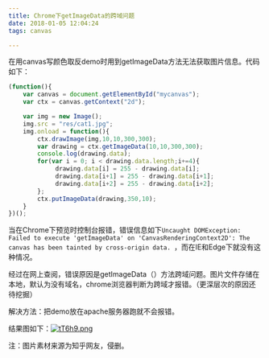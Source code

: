 ```yaml
---
title: Chrome下getImageData的跨域问题
date: 2018-01-05 12:04:24
tags: canvas

---
```


在用canvas写颜色取反demo时用到getImageData方法无法获取图片信息。代码如下：

```javascript
(function(){
    var canvas = document.getElementById("mycanvas");
    var ctx = canvas.getContext("2d");

    var img = new Image();
    img.src = "res/cat1.jpg";
    img.onload = function(){
        ctx.drawImage(img,10,10,300,300);
        var drawing = ctx.getImageData(10,10,300,300);
        console.log(drawing.data);
        for(var i = 0; i < drawing.data.length;i+=4){
             drawing.data[i] = 255 - drawing.data[i];
             drawing.data[i+1] = 255 - drawing.data[i+1];
             drawing.data[i+2] = 255 - drawing.data[i+2];
        };            
        ctx.putImageData(drawing,350,10);
    }    
})();
```

<!--more-->

当在Chrome下预览时控制台报错，错误信息如下`Uncaught DOMException: Failed to execute 'getImageData' on 'CanvasRenderingContext2D': The canvas has been tainted by cross-origin data. `，而在IE和Edge下就没有这种情况。

经过在网上查阅，错误原因是getImageData（）方法跨域问题。图片文件存储在本地，默认为没有域名，chrome浏览器判断为跨域才报错。（更深层次的原因还待挖掘）

解决方法：把demo放在apache服务器跑就不会报错。

结果图如下：[![tT6h9.png](https://s1.ax1x.com/2017/10/20/tT6h9.png)](https://imgchr.com/i/tT6h9)

注：图片素材来源为知乎网友，侵删。


